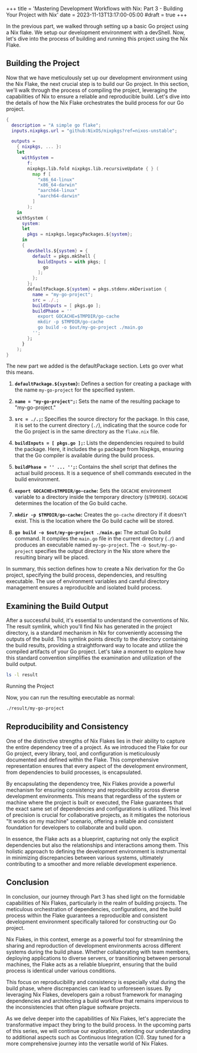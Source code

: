 +++
title = 'Mastering Development Workflows with Nix: Part 3 - Building Your Project with Nix'
date = 2023-11-13T13:17:00-05:00
#draft = true
+++

In the previous part, we walked through setting up a basic Go project using a Nix flake. We setup our development environment with a devShell. Now, let's dive into the process of building and running this project using the Nix Flake.

## Building the Project

Now that we have meticulously set up our development environment using the Nix Flake, the next crucial step is to build our Go project. In this section, we'll walk through the process of compiling the project, leveraging the capabilities of Nix to ensure a reliable and reproducible build. Let's dive into the details of how the Nix Flake orchestrates the build process for our Go project.

```nix
{
  description = "A simple go flake";
  inputs.nixpkgs.url = "github:NixOS/nixpkgs?ref=nixos-unstable";

  outputs =
    { nixpkgs, ... }:
    let
      withSystem =
        f:
        nixpkgs.lib.fold nixpkgs.lib.recursiveUpdate { } (
          map f [
            "x86_64-linux"
            "x86_64-darwin"
            "aarch64-linux"
            "aarch64-darwin"
          ]
        );
    in
    withSystem (
      system:
      let
        pkgs = nixpkgs.legacyPackages.${system};
      in
      {
        devShells.${system} = {
          default = pkgs.mkShell {
            buildInputs = with pkgs; [
              go
            ];
          };
        };
        defaultPackage.${system} = pkgs.stdenv.mkDerivation {
          name = "my-go-project";
          src = ./.;
          buildInputs = [ pkgs.go ];
          buildPhase = ''
            export GOCACHE=$TMPDIR/go-cache
            mkdir -p $TMPDIR/go-cache
            go build -o $out/my-go-project ./main.go
          '';
        };
      }
    );
}
```

The new part we added is the defaultPackage section. Lets go over what this means.

1. **`defaultPackage.${system}`:**
   Defines a section for creating a package with the name `my-go-project` for the specified system.

2. **`name = "my-go-project";`:**
   Sets the name of the resulting package to "my-go-project."

3. **`src = ./.;`:**
   Specifies the source directory for the package. In this case, it is set to the current directory (`./`), indicating that the source code for the Go project is in the same directory as the `flake.nix` file.

4. **`buildInputs = [ pkgs.go ];`:**
   Lists the dependencies required to build the package. Here, it includes the `go` package from Nixpkgs, ensuring that the Go compiler is available during the build process.

5. **`buildPhase = '' ... '';`:**
   Contains the shell script that defines the actual build process. It is a sequence of shell commands executed in the build environment.

6. **`export GOCACHE=$TMPDIR/go-cache`:**
   Sets the `GOCACHE` environment variable to a directory inside the temporary directory (`$TMPDIR`). `GOCACHE` determines the location of the Go build cache.

7. **`mkdir -p $TMPDIR/go-cache`:**
   Creates the `go-cache` directory if it doesn't exist. This is the location where the Go build cache will be stored.

8. **`go build -o $out/my-go-project ./main.go`:**
   The actual Go build command. It compiles the `main.go` file in the current directory (`./`) and produces an executable named `my-go-project`. The `-o $out/my-go-project` specifies the output directory in the Nix store where the resulting binary will be placed.

In summary, this section defines how to create a Nix derivation for the Go project, specifying the build process, dependencies, and resulting executable. The use of environment variables and careful directory management ensures a reproducible and isolated build process.

## Examining the Build Output

After a successful build, it's essential to understand the conventions of Nix. The result symlink, which you'll find Nix has generated in the project directory, is a standard mechanism in Nix for conveniently accessing the outputs of the build. This symlink points directly to the directory containing the build results, providing a straightforward way to locate and utilize the compiled artifacts of your Go project. Let's take a moment to explore how this standard convention simplifies the examination and utilization of the build output.
```bash
ls -l result
```
Running the Project

Now, you can run the resulting executable as normal:
```bash
./result/my-go-project
```
## Reproducibility and Consistency

One of the distinctive strengths of Nix Flakes lies in their ability to capture the entire dependency tree of a project. As we introduced the Flake for our Go project, every library, tool, and configuration is meticulously documented and defined within the Flake. This comprehensive representation ensures that every aspect of the development environment, from dependencies to build processes, is encapsulated.

By encapsulating the dependency tree, Nix Flakes provide a powerful mechanism for ensuring consistency and reproducibility across diverse development environments. This means that regardless of the system or machine where the project is built or executed, the Flake guarantees that the exact same set of dependencies and configurations is utilized. This level of precision is crucial for collaborative projects, as it mitigates the notorious "It works on my machine" scenario, offering a reliable and consistent foundation for developers to collaborate and build upon.

In essence, the Flake acts as a blueprint, capturing not only the explicit dependencies but also the relationships and interactions among them. This holistic approach to defining the development environment is instrumental in minimizing discrepancies between various systems, ultimately contributing to a smoother and more reliable development experience.

## Conclusion

In conclusion, our journey through Part 3 has shed light on the formidable capabilities of Nix Flakes, particularly in the realm of building projects. The meticulous orchestration of dependencies, configurations, and the build process within the Flake guarantees a reproducible and consistent development environment specifically tailored for constructing our Go project.

Nix Flakes, in this context, emerge as a powerful tool for streamlining the sharing and reproduction of development environments across different systems during the build phase. Whether collaborating with team members, deploying applications to diverse servers, or transitioning between personal machines, the Flake acts as a reliable blueprint, ensuring that the build process is identical under various conditions.

This focus on reproducibility and consistency is especially vital during the build phase, where discrepancies can lead to unforeseen issues. By leveraging Nix Flakes, developers gain a robust framework for managing dependencies and architecting a build workflow that remains impervious to the inconsistencies that often plague software projects.

As we delve deeper into the capabilities of Nix Flakes, let's appreciate the transformative impact they bring to the build process. In the upcoming parts of this series, we will continue our exploration, extending our understanding to additional aspects such as Continuous Integration (CI). Stay tuned for a more comprehensive journey into the versatile world of Nix Flakes.
